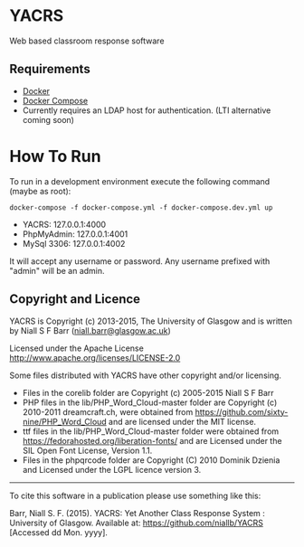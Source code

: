# YACRS
Web based classroom response software

## Requirements
* [Docker](https://www.docker.com/)
* [Docker Compose](https://docs.docker.com/compose/)
* Currently requires an LDAP host for authentication. (LTI alternative coming soon)

# How To Run
To run in a development environment execute the following command (maybe as root):
```
docker-compose -f docker-compose.yml -f docker-compose.dev.yml up
```

* YACRS: 127.0.0.1:4000
* PhpMyAdmin: 127.0.0.1:4001
* MySql 3306: 127.0.0.1:4002

It will accept any username or password. Any username prefixed with "admin" will be an admin.

## Copyright and Licence
YACRS is Copyright (c) 2013-2015, The University of Glasgow and is written by 
Niall S F Barr (niall.barr@glasgow.ac.uk)

Licensed under the Apache License http://www.apache.org/licenses/LICENSE-2.0

Some files distributed with YACRS have other copyright and/or licensing.
* Files in the corelib folder are Copyright (c) 2005-2015 Niall S F Barr
* PHP files in the lib/PHP_Word_Cloud-master folder are Copyright (c) 2010-2011 dreamcraft.ch, were obtained from https://github.com/sixty-nine/PHP_Word_Cloud and are licensed under the MIT license.
* ttf files in the lib/PHP_Word_Cloud-master folder were obtained from https://fedorahosted.org/liberation-fonts/ and are Licensed under the SIL Open Font License, Version 1.1. 
* Files in the phpqrcode folder are Copyright (C) 2010 Dominik Dzienia <deltalab at poczta dot fm> and Licensed under the LGPL licence version 3. 

<hr/>
To cite this software in a publication please use something like this:

Barr, Niall S. F. (2015). YACRS: Yet Another Class Response System : University of Glasgow. Available at: https://github.com/niallb/YACRS [Accessed dd Mon. yyyy].